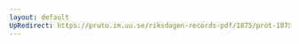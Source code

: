 ```yaml
---
layout: default
UpRedirect: https://pruto.im.uu.se/riksdagen-records-pdf/1875/prot-1875--fk--037/prot-1875--fk--037_000.pdf
---
```

